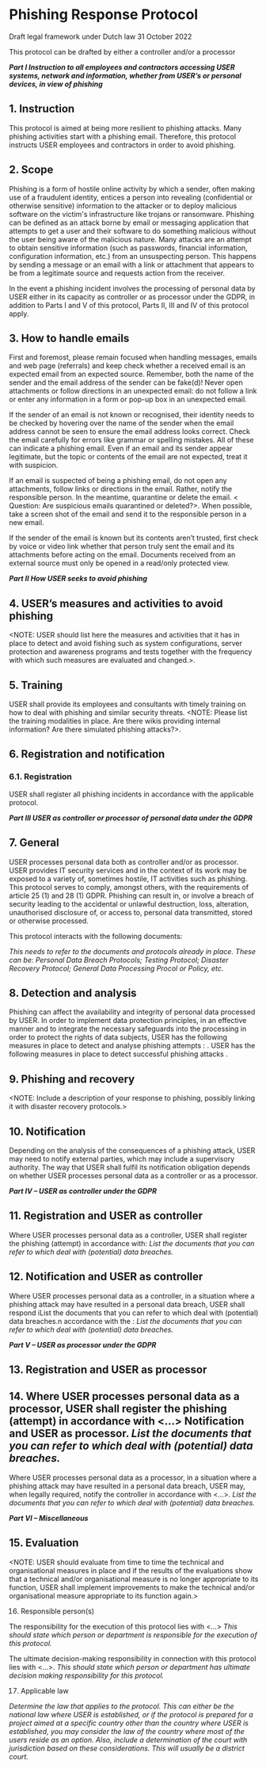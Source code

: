 # Phishing Response Protocol

Draft legal framework under Dutch law 31 October 2022

This protocol can be drafted by either a controller and/or a processor
 
***Part I Instruction to all employees and contractors accessing USER systems, network and information, whether from USER’s or personal devices, in view of phishing***

## 1. Instruction

This protocol is aimed at being more resilient to phishing attacks. Many phishing activities start with a phishing email. Therefore, this protocol instructs USER employees and contractors  in order to avoid phishing.

## 2. Scope

Phishing is a form of hostile online activity by which a sender, often making use of a fraudulent identity, entices a person into revealing (confidential or otherwise sensitive) information to the attacker or to deploy malicious software on the victim's infrastructure like trojans or ransomware. Phishing can be defined as an attack borne by email or messaging application that attempts to get a user and their software to do something malicious without the user being aware of the malicious nature. Many attacks are an attempt to obtain sensitive information (such as passwords, financial information, configuration information, etc.) from an unsuspecting person. This happens by sending a message or an email with a link or attachment that appears to be from a legitimate source and requests action from the receiver.  

In the event a phishing incident involves the processing of personal data by USER either in its capacity as controller or as processor under the GDPR, in addition to Parts I and V of this protocol, Parts II, III and IV of this protocol apply. 

## 3. How to handle emails

First and foremost, please remain focused when handling messages, emails and web page (referrals) and keep check whether a received email is an expected email from an expected source. Remember, both the name of the sender and the email address of the sender can be fake(d)!  Never open attachments or follow directions in an unexpected email: do not follow a link or enter any information in a form or pop-up box in an unexpected email.

If the sender of an email is not known or recognised, their identity needs to be checked by hovering over the name of the sender when the email address cannot be seen to ensure the email address looks correct. Check the email carefully for errors like grammar or spelling mistakes. All of these can indicate a phishing email. Even if an email and its sender appear legitimate, but the topic or contents of the email are not expected, treat it with suspicion.

If an email is suspected of being a phishing email, do not open any attachments, follow links or directions in the email. Rather, notify the responsible person. In the meantime, quarantine or delete the email. < Question: Are suspicious emails quarantined or deleted?>. When possible, take a screen shot of the email and send it to the responsible person in a new email.

If the sender of the email is known but its contents aren’t trusted, first check by voice or video link whether that person truly sent the email and its attachments before acting on the email.
Documents received from an external source must only be opened in a read/only protected view.

***Part II How USER seeks to avoid phishing***

## 4. USER’s measures and activities to avoid phishing

<NOTE: USER should list here the measures and activities that it has in place to detect and avoid fishing such as system configurations, server protection and awareness programs and tests together with the frequency with which such measures are evaluated and changed.>.

## 5. Training

USER shall provide its employees and consultants with timely training on how to deal with phishing and similar security threats.
<NOTE: Please list the training modalities in place. Are there wikis providing internal information? Are there simulated phishing attacks?>.

## 6. Registration and notification 

### 6.1. Registration

USER shall register all phishing incidents in accordance with the applicable protocol. 

***Part III USER as controller or processor of personal data under the GDPR***

## 7. General

USER processes personal data both as controller and/or as processor. USER provides IT security services and in the context of its work may be exposed to a variety of, sometimes hostile, IT activities such as phishing. This protocol serves to comply, amongst others, with the requirements of article 25 (1) and 28 (1) GDPR. Phishing can result in, or involve a breach of security leading to the accidental or unlawful destruction, loss, alteration, unauthorised disclosure of, or access to, personal data transmitted, stored or otherwise processed.

This protocol interacts with the following documents:

*This needs to refer to the documents and protocols already in place. These can be: Personal Data Breach Protocols; Testing Protocol; Disaster Recovery Protocol; General Data Processing Procol or Policy, etc.*

## 8. Detection and analysis

Phishing can affect the availability and integrity of personal data processed by USER. In order to implement data protection principles, in an effective manner and to integrate the necessary safeguards into the processing in order to protect the rights of data subjects, USER has the following measures in place to detect and analyse phishing attempts :
<PM>. USER has the following measures in place to detect successful phishing attacks <PM>.

## 9. Phishing and recovery

<NOTE: Include a description of your response to phishing, possibly linking it with disaster recovery protocols.>

  ## 10. Notification

Depending on the analysis of the consequences of a phishing attack, USER may need to notify external parties, which may include a supervisory authority. The way that USER shall fulfil its notification obligation depends on whether USER processes personal data as a controller or as a processor.

***Part IV – USER as controller under the GDPR***

## 11. Registration and USER as controller

Where USER processes personal data as a controller, USER shall register the phishing (attempt) in accordance with: *List the documents that you can refer to which deal with (potential) data breaches.* 

## 12. Notification and USER as controller

Where USER processes personal data as a controller, in a situation where a phishing attack may have resulted in a personal data breach, USER shall respond iList the documents that you can refer to which deal with (potential) data breaches.n accordance with the : *List the documents that you can refer to which deal with (potential) data breaches.*

***Part V – USER as processor under the GDPR***

## 13. Registration and USER as processor

## 14. Where USER processes personal data as a processor, USER shall register the phishing (attempt) in accordance with <…> Notification and USER as processor. *List the documents that you can refer to which deal with (potential) data breaches.*

Where USER processes personal data as a processor, in a situation where a phishing attack may have resulted in a personal data breach, USER may, when legally required, notify the controller in accordance with <…>. *List the documents that you can refer to which deal with (potential) data breaches.*

***Part VI – Miscellaneous***

## 15. Evaluation

<NOTE: USER should evaluate from time to time the technical and organisational measures in place and if the results of the evaluations show that a technical and/or organisational measure is no longer appropriate to its function, USER shall implement improvements to make the technical and/or organisational measure appropriate to its function again.> 

16. Responsible person(s)

The responsibility for the execution of this protocol lies with <…> *This should state which person or department is responsible for the execution of this protocol.*

 The ultimate decision-making responsibility in connection with this protocol lies with <…>. *This should state which person or department has ultimate decision making responsibility for this protocol.*

17. Applicable law

*Determine the law that applies to the protocol. This can either be the national law where USER is established, or if the protocol is prepared for a project aimed at a specific country other than the country where USER is established, you may consider the law of the country where most of the users reside as an option. Also, include a determination of the court with jurisdiction based on these considerations. This will usually be a district court.*
